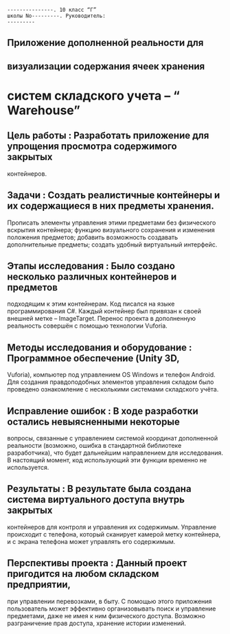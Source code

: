 ```
---------------. 10 класс “Г”
школы No---------. Руководитель:
---------
```
## Приложение дополненной реальности для

## визуализации содержания ячеек хранения

# систем складского учета – “ Warehouse”

## Цель работы : Разработать приложение для упрощения просмотра содержимого закрытых

контейнеров.

## Задачи : Создать реалистичные контейнеры и их содержащиеся в них предметы хранения.

Прописать элементы управления этими предметами без физического вскрытия контейнера; функцию
визуального сохранения и изменения положения предметов; добавить возможность создавать
дополнительные предметы; создать удобный виртуальный интерфейс.

## Этапы исследования : Было создано несколько различных контейнеров и предметов

подходящим к этим контейнерам. Код писался на языке программирования C#. Каждый контейнер
был привязан к своей внешней метке – ImageTarget. Перенос проекта в дополненную реальность
совершён с помощью технологии Vuforia.

## Методы исследования и оборудование : Программное обеспечение (Unity 3D,

Vuforia), компьютер под управлением OS Windows и телефон Android. Для создания
правдоподобных элементов управления складом было проведено ознакомление с несколькими
системами складского учёта.

## Исправление ошибок : В ходе разработки остались невыясненными некоторые

вопросы, связанные с управлением системой координат дополненной реальности (возможно,
ошибка в стандартной библиотеке разработчика), что будет дальнейшим направлением для
исследования. В настоящий момент, код использующий эти функции временно не используется.

## Результаты : В результате была создана система виртуального доступа внутрь закрытых

контейнеров для контроля и управления их содержимым. Управление происходит с телефона,
который сканирует камерой метку контейнера, и с экрана телефона может управлять его
содержимым.

## Перспективы проекта : Данный проект пригодится на любом складском предприятии,

при управлении перевозками, в быту. С помощью этого приложения пользователь может
эффективно организовывать поиск и управление предметами, даже не имея к ним физического
доступа. Возможно разграничение прав доступа, хранение истории изменений.


